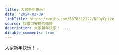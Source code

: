 ```yaml
---
title: 大家新年快乐！
date: '2024-02-09'
linkTitle: https://weibo.com/5878312122/NFOyCpzze
source: 找借口安静的微博
description: 大家新年快乐！  ...
disable_comments: true
---
```

大家新年快乐！  ...